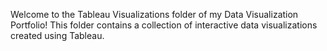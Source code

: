 Welcome to the Tableau Visualizations folder of my Data Visualization Portfolio! This folder contains a collection of interactive data visualizations created using Tableau.

